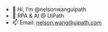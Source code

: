 - 👋 Hi, I’m @nelsonwanguipath
- 👀 RPA & AI @ UiPath
- 📫 Email: nelson.wang@uipath.com

<!---
nelsonwanguipath/nelsonwanguipath is a ✨ special ✨ repository because its `README.md` (this file) appears on your GitHub profile.
You can click the Preview link to take a look at your changes.
--->
